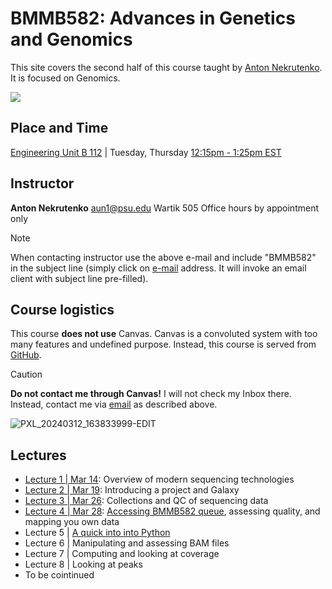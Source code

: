 # BMMB582: Advances in Genetics and Genomics
This site covers the second half of this course taught by [Anton Nekrutenko](https://nekrut.bx.psu.edu). It is focused on Genomics.

[![](https://imgs.xkcd.com/comics/cautionary.png)](https://xkcd.com/456)

## Place and Time

[Engineering Unit B 112](https://www.map.psu.edu/?id=1134#!m/336405) | Tuesday, Thursday [12:15pm - 1:25pm EST](https://www.timeanddate.com/)

## Instructor

**Anton Nekrutenko**
[aun1@psu.edu](mailto:aun1@psu.edu?Subject=BMMB582)
Wartik 505
Office hours by appointment only

> [!NOTE]
> When contacting instructor use the above e-mail and include "BMMB582" in the subject line (simply click on [e-mail](mailto:aun1@psu.edu?Subject=BMMB582) address. It will invoke an email client with subject line pre-filled).

## Course logistics

This course **does not use** Canvas. Canvas is a convoluted system with too many features and undefined purpose. Instead, this course is served from [GitHub](https://github.com/nekrut/BMMB582). 

> [!CAUTION]
> **Do not contact me through Canvas!** I will not check my Inbox there. Instead, contact me via [email](mailto:aun1@psu.edu?Subject=BMMB582) as described above.
> 
![PXL_20240312_163833999-EDIT](https://github.com/nekrut/BMMB582/assets/4291636/7ec1c691-954a-43f4-a7d2-030148877222)

## Lectures

- [Lecture 1 | Mar 14](https://github.com/nekrut/BMMB582/blob/main/lectures/lecture1.md): Overview of modern sequencing technologies
- [Lecture 2 | Mar 19](https://training.galaxyproject.org/training-material/topics/introduction/tutorials/galaxy-intro-101/tutorial.html): Introducing a project and Galaxy
- [Lecture 3 | Mar 26](https://gxy.io/GTN:T00146): Collections and QC of sequencing data
- [Lecture 4 | Mar 28](https://training.galaxyproject.org/training-material/topics/introduction/tutorials/vsi_qc/tutorial.html): [Accessing BMMB582 queue](https://github.com/nekrut/BMMB582/blob/main/queue.md), assessing quality, and mapping you own data
- Lecture 5 | [A quick into into Python](https://training.galaxyproject.org/training-material/topics/data-science/tutorials/python-basics/tutorial.html)
- Lecture 6 | Manipulating and assessing BAM files
- Lecture 7 | Computing and looking at coverage
- Lecture 8 | Looking at peaks
- To be cointinued


